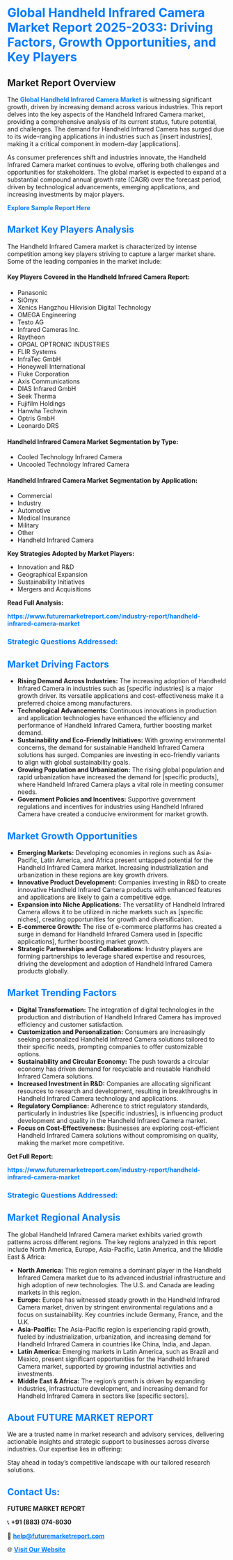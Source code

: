 <h1 style="color: #007BFF;">Global Handheld Infrared Camera Market Report 2025-2033: Driving Factors, Growth Opportunities, and Key Players</h1>

<section id="overview">
<h2>Market Report Overview</h2>
<p>The <a href="https://www.futuremarketreport.com/industry-report/handheld-infrared-camera-market" style="color: #007BFF; text-decoration: none;"><strong>Global Handheld Infrared Camera Market</strong></a> is witnessing significant growth, driven by increasing demand across various industries. This report delves into the key aspects of the Handheld Infrared Camera market, providing a comprehensive analysis of its current status, future potential, and challenges. The demand for Handheld Infrared Camera has surged due to its wide-ranging applications in industries such as [insert industries], making it a critical component in modern-day [applications].</p>
<p>As consumer preferences shift and industries innovate, the Handheld Infrared Camera market continues to evolve, offering both challenges and opportunities for stakeholders. The global market is expected to expand at a substantial compound annual growth rate (CAGR) over the forecast period, driven by technological advancements, emerging applications, and increasing investments by major players.</p>
</section>

<section id="overview">
<p><a href="https://www.futuremarketreport.com/request-sample/reportId=113361" style="color: #007BFF; text-decoration: none;"><strong>Explore Sample Report Here</strong></a></p>
</section>

<section id="key-players">
<h2 style="color: #007BFF;">Market Key Players Analysis</h2>
<p>The Handheld Infrared Camera market is characterized by intense competition among key players striving to capture a larger market share. Some of the leading companies in the market include:</p>
<h4>Key Players Covered in the Handheld Infrared Camera Report:</h4>
<ul><li>Panasonic</li><li>SiOnyx</li><li>Xenics Hangzhou Hikvision Digital Technology</li><li>OMEGA Engineering</li><li>Testo AG</li><li>Infrared Cameras Inc.</li><li>Raytheon</li><li>OPGAL OPTRONIC INDUSTRIES</li><li>FLIR Systems</li><li>InfraTec GmbH</li><li>Honeywell International</li><li>Fluke Corporation</li><li>Axis Communications</li><li>DIAS Infrared GmbH</li><li>Seek Therma</li><li>Fujifilm Holdings</li><li>Hanwha Techwin</li><li>Optris GmbH</li><li>Leonardo DRS</li></ul>
<h4>Handheld Infrared Camera Market Segmentation by Type:</h4>
<ul><li>Cooled Technology Infrared Camera</li><li>Uncooled Technology Infrared Camera</li></ul>

<h4>Handheld Infrared Camera Market Segmentation by Application:</h4>
<ul><li>Commercial</li><li>Industry</li><li>Automotive</li><li>Medical Insurance</li><li>Military</li><li>Other</li><li>Handheld Infrared Camera</li></ul>
<p><strong>Key Strategies Adopted by Market Players:</strong></p>
<ul>
<li>Innovation and R&D</li>
<li>Geographical Expansion</li>
<li>Sustainability Initiatives</li>
<li>Mergers and Acquisitions</li>
</ul>
</section>

<section>
<p><strong>Read Full Analysis: </strong></p><a href="https://www.futuremarketreport.com/industry-report/handheld-infrared-camera-market" style="color: #007BFF; text-decoration: none;"><strong>https://www.futuremarketreport.com/industry-report/handheld-infrared-camera-market</strong></a>
<h3 style="color: #007BFF;">Strategic Questions Addressed:</h3>
</section>

<section id="driving-factors">
<h2 style="color: #007BFF;">Market Driving Factors</h2>
<ul>
<li><strong>Rising Demand Across Industries:</strong> The increasing adoption of Handheld Infrared Camera in industries such as [specific industries] is a major growth driver. Its versatile applications and cost-effectiveness make it a preferred choice among manufacturers.</li>
<li><strong>Technological Advancements:</strong> Continuous innovations in production and application technologies have enhanced the efficiency and performance of Handheld Infrared Camera, further boosting market demand.</li>
<li><strong>Sustainability and Eco-Friendly Initiatives:</strong> With growing environmental concerns, the demand for sustainable Handheld Infrared Camera solutions has surged. Companies are investing in eco-friendly variants to align with global sustainability goals.</li>
<li><strong>Growing Population and Urbanization:</strong> The rising global population and rapid urbanization have increased the demand for [specific products], where Handheld Infrared Camera plays a vital role in meeting consumer needs.</li>
<li><strong>Government Policies and Incentives:</strong> Supportive government regulations and incentives for industries using Handheld Infrared Camera have created a conducive environment for market growth.</li>
</ul>
</section>

<section id="growth-opportunities">
<h2 style="color: #007BFF;">Market Growth Opportunities</h2>
<ul>
<li><strong>Emerging Markets:</strong> Developing economies in regions such as Asia-Pacific, Latin America, and Africa present untapped potential for the Handheld Infrared Camera market. Increasing industrialization and urbanization in these regions are key growth drivers.</li>
<li><strong>Innovative Product Development:</strong> Companies investing in R&D to create innovative Handheld Infrared Camera products with enhanced features and applications are likely to gain a competitive edge.</li>
<li><strong>Expansion into Niche Applications:</strong> The versatility of Handheld Infrared Camera allows it to be utilized in niche markets such as [specific niches], creating opportunities for growth and diversification.</li>
<li><strong>E-commerce Growth:</strong> The rise of e-commerce platforms has created a surge in demand for Handheld Infrared Camera used in [specific applications], further boosting market growth.</li>
<li><strong>Strategic Partnerships and Collaborations:</strong> Industry players are forming partnerships to leverage shared expertise and resources, driving the development and adoption of Handheld Infrared Camera products globally.</li>
</ul>
</section>

<section id="trending-factors">
<h2 style="color: #007BFF;">Market Trending Factors</h2>
<ul>
<li><strong>Digital Transformation:</strong> The integration of digital technologies in the production and distribution of Handheld Infrared Camera has improved efficiency and customer satisfaction.</li>
<li><strong>Customization and Personalization:</strong> Consumers are increasingly seeking personalized Handheld Infrared Camera solutions tailored to their specific needs, prompting companies to offer customizable options.</li>
<li><strong>Sustainability and Circular Economy:</strong> The push towards a circular economy has driven demand for recyclable and reusable Handheld Infrared Camera solutions.</li>
<li><strong>Increased Investment in R&D:</strong> Companies are allocating significant resources to research and development, resulting in breakthroughs in Handheld Infrared Camera technology and applications.</li>
<li><strong>Regulatory Compliance:</strong> Adherence to strict regulatory standards, particularly in industries like [specific industries], is influencing product development and quality in the Handheld Infrared Camera market.</li>
<li><strong>Focus on Cost-Effectiveness:</strong> Businesses are exploring cost-efficient Handheld Infrared Camera solutions without compromising on quality, making the market more competitive.</li>
</ul>
</section>

<section>
<p><strong>Get Full Report: </strong></p><a href="https://www.futuremarketreport.com/industry-report/handheld-infrared-camera-market" style="color: #007BFF; text-decoration: none;"><strong>https://www.futuremarketreport.com/industry-report/handheld-infrared-camera-market</strong></a>
<h3 style="color: #007BFF;">Strategic Questions Addressed:</h3>
</section>


<section id="regional-analysis">
<h2 style="color: #007BFF;">Market Regional Analysis</h2>
<p>The global Handheld Infrared Camera market exhibits varied growth patterns across different regions. The key regions analyzed in this report include North America, Europe, Asia-Pacific, Latin America, and the Middle East & Africa:</p>
<ul>
<li><strong>North America:</strong> This region remains a dominant player in the Handheld Infrared Camera market due to its advanced industrial infrastructure and high adoption of new technologies. The U.S. and Canada are leading markets in this region.</li>
<li><strong>Europe:</strong> Europe has witnessed steady growth in the Handheld Infrared Camera market, driven by stringent environmental regulations and a focus on sustainability. Key countries include Germany, France, and the U.K.</li>
<li><strong>Asia-Pacific:</strong> The Asia-Pacific region is experiencing rapid growth, fueled by industrialization, urbanization, and increasing demand for Handheld Infrared Camera in countries like China, India, and Japan.</li>
<li><strong>Latin America:</strong> Emerging markets in Latin America, such as Brazil and Mexico, present significant opportunities for the Handheld Infrared Camera market, supported by growing industrial activities and investments.</li>
<li><strong>Middle East & Africa:</strong> The region’s growth is driven by expanding industries, infrastructure development, and increasing demand for Handheld Infrared Camera in sectors like [specific sectors].</li>
</ul>
</section>

<footer>
<h2 style="color: #007BFF;">About FUTURE MARKET REPORT</h2>
<p>We are a trusted name in market research and advisory services, delivering actionable insights and strategic support to businesses across diverse industries. Our expertise lies in offering:</p>

<p>Stay ahead in today’s competitive landscape with our tailored research solutions.</p>

<h2 style="color: #007BFF;">Contact Us:</h2>
<p><strong>FUTURE MARKET REPORT</strong></p>
<p>📞 <strong>+91 (883) 074-8030</strong></p>
<p>📧 <strong><a href="mailto:help@futuremarketreport.com" style="color: #007BFF;">help@futuremarketreport.com</a></strong></p>
<p>🌐 <strong><a href="https://www.futuremarketreport.com/" style="color: #007BFF;">Visit Our Website</a></strong></p>
</footer>